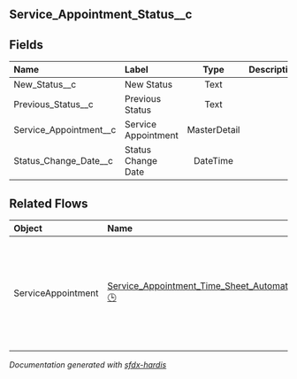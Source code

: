 ## Service_Appointment_Status__c

<!-- Object description -->

## Fields

| Name      | Label | Type | Description |
| :-------- | :---- | :--: | :---------- | 
| New_Status__c | New Status | Text | <!-- --> |
| Previous_Status__c | Previous Status | Text | <!-- --> |
| Service_Appointment__c | Service Appointment | MasterDetail | <!-- --> |
| Status_Change_Date__c | Status Change Date | DateTime | <!-- --> |


## Related Flows

| Object | Name      | Type | Description |
| :----  | :-------- | :--: | :---------- | 
| ServiceAppointment | [Service_Appointment_Time_Sheet_Automations](../flows/Service_Appointment_Time_Sheet_Automations.md) [🕒](../flows/Service_Appointment_Time_Sheet_Automations-history.md) |  Record After Save | This flows creates the automatic time sheet entries based on the evolving status of the service appointment |


_Documentation generated with [sfdx-hardis](https://sfdx-hardis.cloudity.com)_
